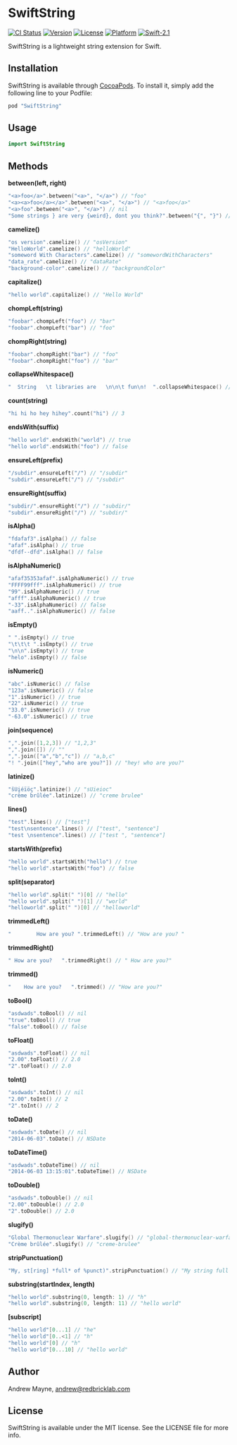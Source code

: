 # SwiftString

[![CI Status](http://img.shields.io/travis/amayne/SwiftString.svg?style=flat)](https://travis-ci.org/amayne/SwiftString)
[![Version](https://img.shields.io/cocoapods/v/SwiftString.svg?style=flat)](http://cocoapods.org/pods/SwiftString)
[![License](https://img.shields.io/cocoapods/l/SwiftString.svg?style=flat)](http://cocoapods.org/pods/SwiftString)
[![Platform](https://img.shields.io/cocoapods/p/SwiftString.svg?style=flat)](http://cocoapods.org/pods/SwiftString)
[![Swift-2.1](http://img.shields.io/badge/Swift-2.1-blue.svg)]()

SwiftString is a lightweight string extension for Swift.

## Installation

SwiftString is available through [CocoaPods](http://cocoapods.org). To install
it, simply add the following line to your Podfile:

```ruby
pod "SwiftString"
```

## Usage

```swift
import SwiftString
```

## Methods

**between(left, right)**
```swift
"<a>foo</a>".between("<a>", "</a>") // "foo"
"<a><a>foo</a></a>".between("<a>", "</a>") // "<a>foo</a>"
"<a>foo".between("<a>", "</a>") // nil
"Some strings } are very {weird}, dont you think?".between("{", "}") // "weird"
```

**camelize()**
```swift
"os version".camelize() // "osVersion"
"HelloWorld".camelize() // "helloWorld"
"someword With Characters".camelize() // "somewordWithCharacters"
"data_rate".camelize() // "dataRate"
"background-color".camelize() // "backgroundColor"
```


**capitalize()**
```swift
"hello world".capitalize() // "Hello World"
```

**chompLeft(string)**
```swift
"foobar".chompLeft("foo") // "bar"
"foobar".chompLeft("bar") // "foo"
```

**chompRight(string)**
```swift
"foobar".chompRight("bar") // "foo"
"foobar".chompRight("foo") // "bar"
```

**collapseWhitespace()**
```swift
"  String   \t libraries are   \n\n\t fun\n!  ".collapseWhitespace() // "String libraries are fun !")
```

**count(string)**
```swift
"hi hi ho hey hihey".count("hi") // 3
```

**endsWith(suffix)**
```swift
"hello world".endsWith("world") // true
"hello world".endsWith("foo") // false
```

**ensureLeft(prefix)**
```swift
"/subdir".ensureLeft("/") // "/subdir"
"subdir".ensureLeft("/") // "/subdir"
```

**ensureRight(suffix)**
```swift
"subdir/".ensureRight("/") // "subdir/"
"subdir".ensureRight("/") // "subdir/"
```

**isAlpha()**
```swift
"fdafaf3".isAlpha() // false
"afaf".isAlpha() // true
"dfdf--dfd".isAlpha() // false
```

**isAlphaNumeric()**
```swift
"afaf35353afaf".isAlphaNumeric() // true
"FFFF99fff".isAlphaNumeric() // true
"99".isAlphaNumeric() // true
"afff".isAlphaNumeric() // true
"-33".isAlphaNumeric() // false
"aaff..".isAlphaNumeric() // false
```

**isEmpty()**
```swift
" ".isEmpty() // true
"\t\t\t ".isEmpty() // true
"\n\n".isEmpty() // true
"helo".isEmpty() // false
```

**isNumeric()**
```swift
"abc".isNumeric() // false
"123a".isNumeric() // false
"1".isNumeric() // true
"22".isNumeric() // true
"33.0".isNumeric() // true
"-63.0".isNumeric() // true
```

**join(sequence)**
```swift
",".join([1,2,3]) // "1,2,3"
",".join([]) // ""
",".join(["a","b","c"]) // "a,b,c"
"! ".join(["hey","who are you?"]) // "hey! who are you?"
```

**latinize()**
```swift
"šÜįéïöç".latinize() // "sUieioc"
"crème brûlée".latinize() // "creme brulee"
```

**lines()**
```swift
"test".lines() // ["test"]
"test\nsentence".lines() // ["test", "sentence"]
"test \nsentence".lines() // ["test ", "sentence"]
```

**startsWith(prefix)**
```swift
"hello world".startsWith("hello") // true
"hello world".startsWith("foo") // false
```

**split(separator)**
```swift
"hello world".split(" ")[0] // "hello"
"hello world".split(" ")[1] // "world"
"helloworld".split(" ")[0] // "helloworld"
```

**trimmedLeft()**
```swift
"        How are you? ".trimmedLeft() // "How are you? "
```

**trimmedRight()**
```swift
" How are you?   ".trimmedRight() // " How are you?"
```

**trimmed()**
```swift
"    How are you?   ".trimmed() // "How are you?"
```

**toBool()**
```swift
"asdwads".toBool() // nil
"true".toBool() // true
"false".toBool() // false
```

**toFloat()**
```swift
"asdwads".toFloat() // nil
"2.00".toFloat() // 2.0
"2".toFloat() // 2.0
```

**toInt()**
```swift
"asdwads".toInt() // nil
"2.00".toInt() // 2
"2".toInt() // 2
```

**toDate()**
```swift
"asdwads".toDate() // nil
"2014-06-03".toDate() // NSDate
```

**toDateTime()**
```swift
"asdwads".toDateTime() // nil
"2014-06-03 13:15:01".toDateTime() // NSDate
```

**toDouble()**
```swift
"asdwads".toDouble() // nil
"2.00".toDouble() // 2.0
"2".toDouble() // 2.0
```

**slugify()**
```swift
"Global Thermonuclear Warfare".slugify() // "global-thermonuclear-warfare"
"Crème brûlée".slugify() // "creme-brulee"
```

**stripPunctuation()**
```swift
"My, st[ring] *full* of %punct)".stripPunctuation() // "My string full of punct"
```

**substring(startIndex, length)**
```swift
"hello world".substring(0, length: 1) // "h"
"hello world".substring(0, length: 11) // "hello world"
```

**[subscript]**
```swift
"hello world"[0...1] // "he"
"hello world"[0..<1] // "h"
"hello world"[0] // "h"
"hello world"[0...10] // "hello world"
```

## Author

Andrew Mayne, andrew@redbricklab.com

## License

SwiftString is available under the MIT license. See the LICENSE file for more info.
